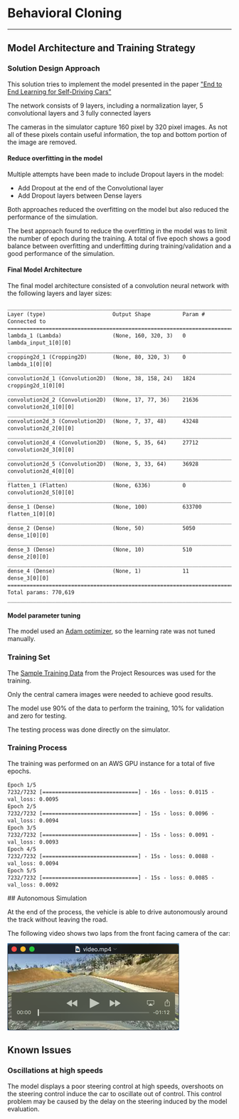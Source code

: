 # Behavioral Cloning

---

## Model Architecture and Training Strategy

### Solution Design Approach

This solution tries to implement the model presented in the paper ["End to End Learning for Self-Driving Cars"](https://arxiv.org/abs/1604.07316)

The network consists of 9 layers, including a normalization layer, 5 convolutional layers and 3 fully connected layers

The cameras in the simulator capture 160 pixel by 320 pixel images. As not all of these pixels contain useful information, the top and bottom portion of the image are removed.


#### Reduce overfitting in the model

Multiple attempts have been made to include Dropout layers in the model:

- Add Dropout at the end of the Convolutional layer
- Add Dropout layers between Dense layers

Both approaches reduced the overfitting on the model but also reduced the performance of the simulation.

The best approach found to reduce the overfitting in the model was to limit the number of epoch during the training. A total of five epoch shows a good balance between overfitting and underfitting during training/validation and a good performance of the simulation.


#### Final Model Architecture

The final model architecture consisted of a convolution neural network with the following layers and layer sizes:

```
____________________________________________________________________________________________________
Layer (type)                     Output Shape          Param #     Connected to
====================================================================================================
lambda_1 (Lambda)                (None, 160, 320, 3)   0           lambda_input_1[0][0]
____________________________________________________________________________________________________
cropping2d_1 (Cropping2D)        (None, 80, 320, 3)    0           lambda_1[0][0]
____________________________________________________________________________________________________
convolution2d_1 (Convolution2D)  (None, 38, 158, 24)   1824        cropping2d_1[0][0]
____________________________________________________________________________________________________
convolution2d_2 (Convolution2D)  (None, 17, 77, 36)    21636       convolution2d_1[0][0]
____________________________________________________________________________________________________
convolution2d_3 (Convolution2D)  (None, 7, 37, 48)     43248       convolution2d_2[0][0]
____________________________________________________________________________________________________
convolution2d_4 (Convolution2D)  (None, 5, 35, 64)     27712       convolution2d_3[0][0]
____________________________________________________________________________________________________
convolution2d_5 (Convolution2D)  (None, 3, 33, 64)     36928       convolution2d_4[0][0]
____________________________________________________________________________________________________
flatten_1 (Flatten)              (None, 6336)          0           convolution2d_5[0][0]
____________________________________________________________________________________________________
dense_1 (Dense)                  (None, 100)           633700      flatten_1[0][0]
____________________________________________________________________________________________________
dense_2 (Dense)                  (None, 50)            5050        dense_1[0][0]
____________________________________________________________________________________________________
dense_3 (Dense)                  (None, 10)            510         dense_2[0][0]
____________________________________________________________________________________________________
dense_4 (Dense)                  (None, 1)             11          dense_3[0][0]
====================================================================================================
Total params: 770,619
____________________________________________________________________________________________________
```

####  Model parameter tuning

The model used an [Adam optimizer](https://arxiv.org/abs/1412.6980), so the learning rate was not tuned manually.

### Training Set

The [Sample Training Data](https://d17h27t6h515a5.cloudfront.net/topher/2016/December/584f6edd_data/data.zip) from the Project Resources was used for the training.

Only the central camera images were needed to achieve good results.

The model use 90% of the data to perform the training, 10% for validation and zero for testing.

The testing process was done directly on the simulator.

### Training Process

The training was performed on an AWS GPU instance for a total of five epochs.

```
Epoch 1/5
7232/7232 [==============================] - 16s - loss: 0.0115 - val_loss: 0.0095
Epoch 2/5
7232/7232 [==============================] - 15s - loss: 0.0096 - val_loss: 0.0094
Epoch 3/5
7232/7232 [==============================] - 15s - loss: 0.0091 - val_loss: 0.0093
Epoch 4/5
7232/7232 [==============================] - 15s - loss: 0.0088 - val_loss: 0.0094
Epoch 5/5
7232/7232 [==============================] - 15s - loss: 0.0085 - val_loss: 0.0092
```

## Autonomous Simulation

At the end of the process, the vehicle is able to drive autonomously around the track without leaving the road.

The following video shows two laps from the front facing camera of the car:

[![Video](images/video.png)](video.mp4)



## Known Issues

### Oscillations at high speeds

The model displays a poor steering control at high speeds, overshoots on the steering control induce the car to oscillate out of control. This control problem may be caused by the delay on the steering induced by the model evaluation.
